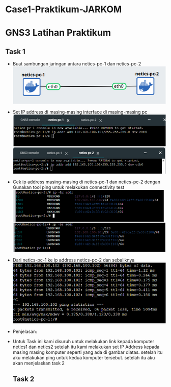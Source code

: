 # Case1-Praktikum-JARKOM

# GNS3 Latihan Praktikum 

## Task 1
- Buat sambungan jaringan antara netics-pc-1 dan netics-pc-2
  ![imagealt](https://github.com/xaldinzz/image/blob/main/Screenshot%202025-09-16%20131754.png?raw=true)
- Set IP address di masing-masing interface di masing-masing pc
  ![imagealt](https://github.com/xaldinzz/image/blob/main/Screenshot%202025-09-16%20203717.png?raw=true)
  ![imagealt](https://github.com/xaldinzz/image/blob/main/Screenshot%202025-09-16%20203722.png?raw=true)
- Cek ip address masing-masing di netics-pc-1 dan netics-pc-2 dengan Gunakan tool ping untuk melakukan connectivity test
  ![imagealt](https://github.com/xaldinzz/image/blob/main/Screenshot%202025-09-16%20204143.png)
  ![imagealt](https://github.com/xaldinzz/image/blob/main/Screenshot%202025-09-16%20204156.png)
- Dari netics-pc-1 ke ip address netics-pc-2 dan sebaliknya
  ![imagealt](https://github.com/xaldinzz/image/blob/main/Screenshot%202025-09-16%20204350.png)
- Penjelasan:
- Untuk Task ini kami disuruh untuk melakukan link kepada komputer netics1 dan netics2 setelah itu kami melakukan set IP Address kepada masing masing komputer seperti yang ada di gambar diatas. setelah itu aku melakukan ping untuk kedua komputer tersebut. setelah itu aku akan menjelaskan task 2

  ## Task 2
  
  
